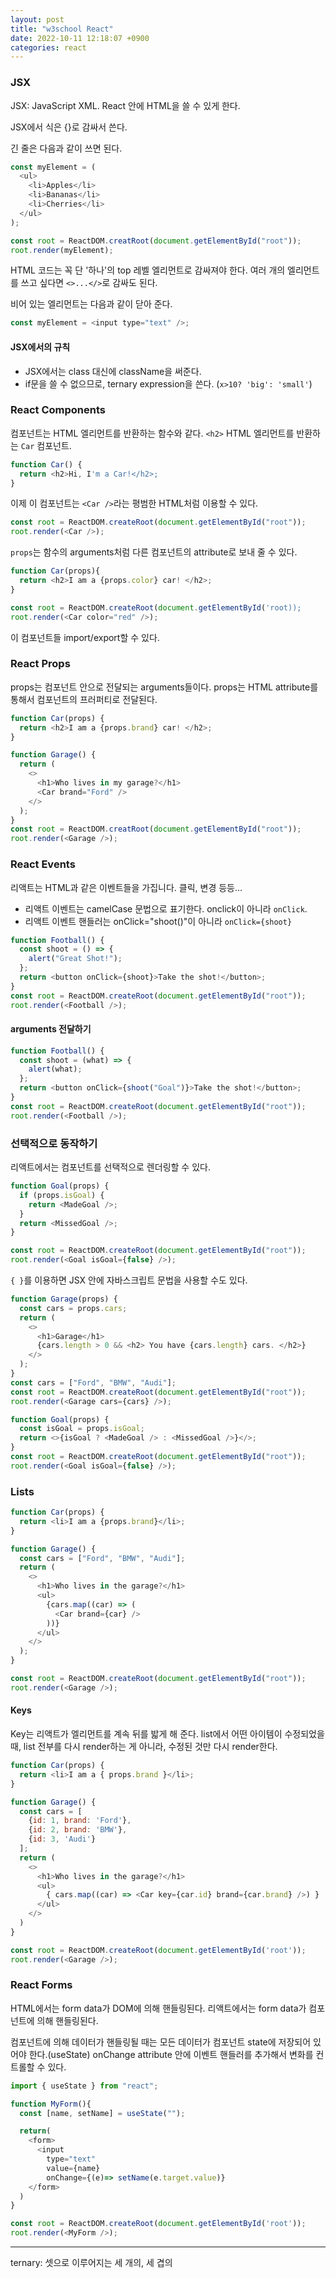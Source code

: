 ```yaml
---
layout: post
title: "w3school React"
date: 2022-10-11 12:18:07 +0900
categories: react
---
```


### JSX

JSX: JavaScript XML. React 안에 HTML을 쓸 수 있게 한다.

JSX에서 식은 {}로 감싸서 쓴다.

긴 줄은 다음과 같이 쓰면 된다.

```js
const myElement = (
  <ul>
    <li>Apples</li>
    <li>Bananas</li>
    <li>Cherries</li>
  </ul>
);

const root = ReactDOM.creatRoot(document.getElementById("root"));
root.render(myElement);
```

HTML 코드는 꼭 단 '하나'의 top 레벨 엘리먼트로 감싸져야 한다. 여러 개의 엘리먼트를 쓰고 싶다면 `<>...</>`로 감싸도 된다.

비어 있는 엘리먼트는 다음과 같이 닫아 준다.

```js
const myElement = <input type="text" />;
```

#### JSX에서의 규칙

- JSX에서는 class 대신에 className을 써준다.
- if문을 쓸 수 없으므로, ternary expression을 쓴다. (`x>10? 'big': 'small'`)

### React Components

컴포넌트는 HTML 엘리먼트를 반환하는 함수와 같다. `<h2>` HTML 엘리먼트를 반환하는 `Car` 컴포넌트.

```js
function Car() {
  return <h2>Hi, I'm a Car!</h2>;
}
```

이제 이 컴포넌트는 `<Car />`라는 평범한 HTML처럼 이용할 수 있다.

```js
const root = ReactDOM.createRoot(document.getElementById("root"));
root.render(<Car />);
```

`props`는 함수의 arguments처럼 다른 컴포넌트의 attribute로 보내 줄 수 있다.

```js
function Car(props){
  return <h2>I am a {props.color} car! </h2>;
}

const root = ReactDOM.createRoot(document.getElementById('root));
root.render(<Car color="red" />);
```

이 컴포넌트들 import/export할 수 있다.

### React Props

props는 컴포넌트 안으로 전달되는 arguments들이다. props는 HTML attribute를 통해서 컴포넌트의 프러퍼티로 전달된다.

```js
function Car(props) {
  return <h2>I am a {props.brand} car! </h2>;
}

function Garage() {
  return (
    <>
      <h1>Who lives in my garage?</h1>
      <Car brand="Ford" />
    </>
  );
}
const root = ReactDOM.creatRoot(document.getElementById("root"));
root.render(<Garage />);
```

### React Events

리액트는 HTML과 같은 이벤트들을 가집니다. 클릭, 변경 등등...

- 리액트 이벤트는 camelCase 문법으로 표기한다. onclick이 아니라 `onClick`.
- 리액트 이벤트 핸들러는 onClick="shoot()"이 아니라 `onClick={shoot}`

```js
function Football() {
  const shoot = () => {
    alert("Great Shot!");
  };
  return <button onClick={shoot}>Take the shot!</button>;
}
const root = ReactDOM.createRoot(document.getElementById("root"));
root.render(<Football />);
```

#### arguments 전달하기

```js
function Football() {
  const shoot = (what) => {
    alert(what);
  };
  return <button onClick={shoot("Goal")}>Take the shot!</button>;
}
const root = ReactDOM.createRoot(document.getElementById("root"));
root.render(<Football />);
```

### 선택적으로 동작하기

리액트에서는 컴포넌트를 선택적으로 렌더링할 수 있다.

```js
function Goal(props) {
  if (props.isGoal) {
    return <MadeGoal />;
  }
  return <MissedGoal />;
}

const root = ReactDOM.createRoot(document.getElementById("root"));
root.render(<Goal isGoal={false} />);
```

`{ }`를 이용하면 JSX 안에 자바스크립트 문법을 사용할 수도 있다.

```js
function Garage(props) {
  const cars = props.cars;
  return (
    <>
      <h1>Garage</h1>
      {cars.length > 0 && <h2> You have {cars.length} cars. </h2>}
    </>
  );
}
const cars = ["Ford", "BMW", "Audi"];
const root = ReactDOM.createRoot(document.getElementById("root"));
root.render(<Garage cars={cars} />);
```

```js
function Goal(props) {
  const isGoal = props.isGoal;
  return <>{isGoal ? <MadeGoal /> : <MissedGoal />}</>;
}
const root = ReactDOM.createRoot(document.getElementById("root"));
root.render(<Goal isGoal={false} />);
```

### Lists

```js
function Car(props) {
  return <li>I am a {props.brand}</li>;
}

function Garage() {
  const cars = ["Ford", "BMW", "Audi"];
  return (
    <>
      <h1>Who lives in the garage?</h1>
      <ul>
        {cars.map((car) => (
          <Car brand={car} />
        ))}
      </ul>
    </>
  );
}

const root = ReactDOM.createRoot(document.getElementById("root"));
root.render(<Garage />);
```

#### Keys

Key는 리액트가 엘리먼트를 계속 뒤를 밟게 해 준다. list에서 어떤 아이템이 수정되었을 때, list 전부를 다시 render하는 게 아니라, 수정된 것만 다시 render한다.

```js
function Car(props) {
  return <li>I am a { props.brand }</li>;
}

function Garage() {
  const cars = [
    {id: 1, brand: 'Ford'},
    {id: 2, brand: 'BMW'},
    {id: 3, 'Audi'}
  ];
  return (
    <>
      <h1>Who lives in the garage?</h1>
      <ul>
        { cars.map((car) => <Car key={car.id} brand={car.brand} />) }
      </ul>
    </>
  )
}

const root = ReactDOM.createRoot(document.getElementById('root'));
root.render(<Garage />);
```

### React Forms

HTML에서는 form data가 DOM에 의해 핸들링된다.
리액트에서는 form data가 컴포넌트에 의해 핸들링된다.

컴포넌트에 의해 데이터가 핸들링될 때는 모든 데이터가 컴포넌트 state에 저장되어 있어야 한다.(useState) onChange attribute 안에 이벤트 핸들러를 추가해서 변화를 컨트롤할 수 있다.

```js
import { useState } from "react";

function MyForm(){
  const [name, setName] = useState("");

  return(
    <form>
      <input
        type="text"
        value={name}
        onChange={(e)=> setName(e.target.value)}
    </form>
  )
}

const root = ReactDOM.createRoot(document.getElementById('root'));
root.render(<MyForm />);
```

<hr>
ternary: 셋으로 이루어지는 세 개의, 세 겹의

